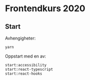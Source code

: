 # Frontendkurs 2020

## Start

Avhengigheter:

```
yarn
```

Oppstart med en av:

```
start:accessibility
start:react-typescript
start:react-hooks
```
